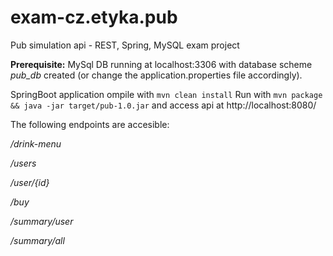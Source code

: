 # exam-cz.etyka.pub
Pub simulation api - REST, Spring, MySQL exam project

__Prerequisite:__ MySql DB running at localhost:3306 with database scheme _pub_db_ created (or change the application.properties file accordingly).

SpringBoot application
ompile with `mvn clean install`
Run with `mvn package && java -jar target/pub-1.0.jar` and access api at http://localhost:8080/

The following endpoints are accesible:

_/drink-menu_

_/users_

_/user/{id}_

_/buy_

_/summary/user_

_/summary/all_


